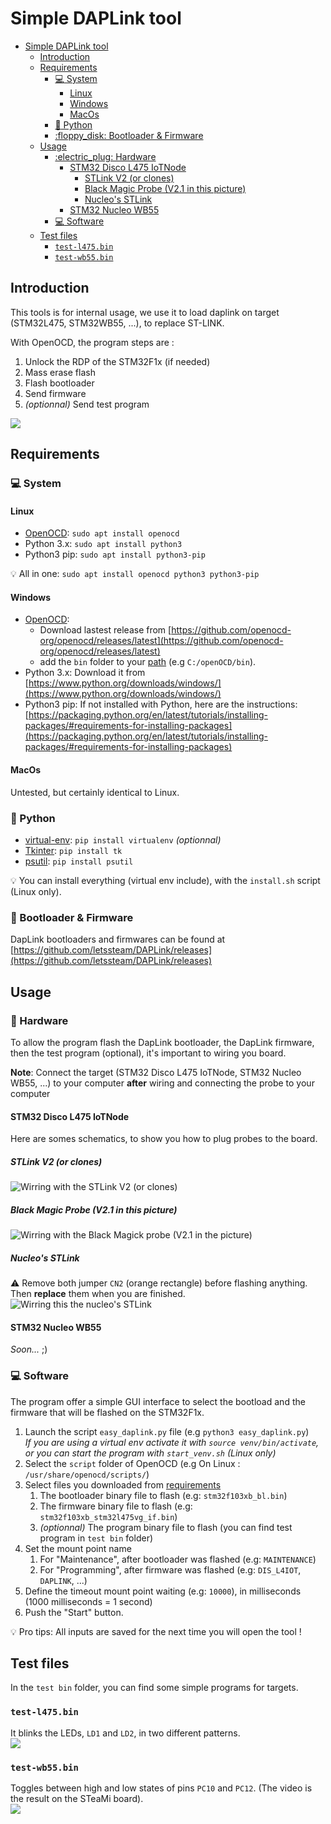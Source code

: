 # Simple DAPLink tool

- [Simple DAPLink tool](#simple-daplink-tool)
  - [Introduction](#introduction)
  - [Requirements](#requirements)
    - [:computer: System](#computer-system)
      - [Linux](#linux)
      - [Windows](#windows)
      - [MacOs](#macos)
    - [:snake: Python](#snake-python)
    - [:floppy\_disk: Bootloader \& Firmware](#floppy_disk-bootloader--firmware)
  - [Usage](#usage)
    - [:electric\_plug: Hardware](#electric_plug-hardware)
      - [STM32 Disco L475 IoTNode](#stm32-disco-l475-iotnode)
        - [STLink V2 (or clones)](#stlink-v2-or-clones)
        - [Black Magic Probe (V2.1 in this picture)](#black-magic-probe-v21-in-this-picture)
        - [Nucleo's STLink](#nucleos-stlink)
      - [STM32 Nucleo WB55](#stm32-nucleo-wb55)
    - [:computer: Software](#computer-software)
  - [Test files](#test-files)
    - [`test-l475.bin`](#test-l475bin)
    - [`test-wb55.bin`](#test-wb55bin)

## Introduction
This tools is for internal usage, we use it to load daplink on target (STM32L475, STM32WB55, ...), to replace ST-LINK.

With OpenOCD, the program steps are :
  1. Unlock the RDP of the STM32F1x (if needed)
  2. Mass erase flash
  3. Flash bootloader
  4. Send firmware
  5. _(optionnal)_ Send test program 

![](doc/screenshot.png)



## Requirements

### :computer: System
#### Linux
 - [OpenOCD](https://openocd.org/): `sudo apt install openocd`
 - Python 3.x: `sudo apt install python3`
 - Python3 pip: `sudo apt install python3-pip`

:bulb: All in one: `sudo apt install openocd python3 python3-pip` 

#### Windows
  - [OpenOCD](https://openocd.org/): 
      - Download lastest release from [https://github.com/openocd-org/openocd/releases/latest](https://github.com/openocd-org/openocd/releases/latest)  
      - add the `bin` folder to your [path](https://www.architectryan.com/2018/03/17/add-to-the-path-on-windows-10/) (e.g `C:/openOCD/bin`).
  - Python 3.x: Download it from [https://www.python.org/downloads/windows/](https://www.python.org/downloads/windows/)
  - Python3 pip: If not installed with Python, here are the instructions: [https://packaging.python.org/en/latest/tutorials/installing-packages/#requirements-for-installing-packages](https://packaging.python.org/en/latest/tutorials/installing-packages/#requirements-for-installing-packages)

#### MacOs
  Untested, but certainly identical to Linux.
  
### :snake: Python
  - [virtual-env](https://docs.python-guide.org/dev/virtualenvs/#lower-level-virtualenv): `pip install virtualenv` _(optionnal)_
  - [Tkinter](https://docs.python.org/fr/3/library/tkinter.html): `pip install tk` 
  - [psutil](https://psutil.readthedocs.io/en/latest/): `pip install psutil`

:bulb: You can install everything (virtual env include), with the `install.sh` script  (Linux only).

### :floppy_disk: Bootloader & Firmware
DapLink bootloaders and firmwares can be found at [https://github.com/letssteam/DAPLink/releases](https://github.com/letssteam/DAPLink/releases)

## Usage

### :electric_plug: Hardware
To allow the program flash the DapLink bootloader, the DapLink firmware, then the test program (optional), it's important to wiring you board.

**Note**: Connect the target (STM32 Disco L475 IoTNode, STM32 Nucleo WB55, ...) to your computer **after** wiring and connecting the probe to your computer

#### STM32 Disco L475 IoTNode
Here are somes schematics, to show you how to plug probes to the board.

##### STLink V2 (or clones)
![](doc/wiring_l475_stlinkv2.png "Wirring with the STLink V2 (or clones)")

##### Black Magic Probe (V2.1 in this picture)
![](doc/wiring_l475_bmp.png "Wirring with the Black Magick probe (V2.1 in the picture)")

##### Nucleo's STLink  
:warning: Remove both jumper `CN2` (orange rectangle) before flashing anything. Then **replace** them when you are finished.
![](doc/wiring_l475_nucleo.png "Wirring this the nucleo's STLink")

#### STM32 Nucleo WB55
_Soon..._ ;)

### :computer: Software
The program offer a simple GUI interface to select the bootload and the firmware that will be flashed on the STM32F1x.

  1. Launch the script `easy_daplink.py` file (e.g `python3 easy_daplink.py`)  
      _If you are using a virtual env activate it with `source venv/bin/activate`, or you can start the program with `start_venv.sh` (Linux only)_
  2. Select the `script` folder of OpenOCD (e.g On Linux : `/usr/share/openocd/scripts/`)
  3. Select files you downloaded from [requirements](#floppy_disk-bootloader--firmware)
     1. The bootloader binary file to flash (e.g: `stm32f103xb_bl.bin`)
     2. The firmware binary file to flash (e.g: `stm32f103xb_stm32l475vg_if.bin`)
     3. _(optionnal)_ The program binary file to flash (you can find test program in `test bin` folder)
  4. Set the mount point name
     1. For "Maintenance", after bootloader was flashed (e.g: `MAINTENANCE`)
     2. For "Programming", after firmware was flashed (e.g: `DIS_L4IOT`, `DAPLINK`, ...)
  5. Define the timeout mount point waiting (e.g: `10000`), in milliseconds (1000 milliseconds = 1 second)
  6. Push the "Start" button.

:bulb: Pro tips: All inputs are saved for the next time you will open the tool !


## Test files
In the `test bin` folder, you can find some simple programs for targets. 

### `test-l475.bin`
It blinks the LEDs, `LD1` and `LD2`, in two different patterns.  
![](doc/test_l475.gif)

### `test-wb55.bin`
Toggles between high and low states of pins `PC10` and `PC12`.  (The video is the result on the STeaMi board).  
![](doc/test_steami.gif)
